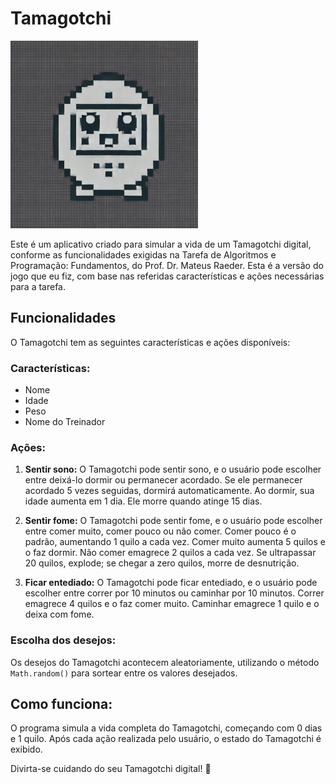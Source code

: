 # Tamagotchi

<img src="https://github.com/Eskeminha/Tamagotchi/blob/bd4ddab27e3338f705c98507d88cdb356b1c966a/TamagotchiLogo.jpg" alt="Tamagotchi Logo" width="300">



Este é um aplicativo criado para simular a vida de um Tamagotchi digital, conforme as funcionalidades exigidas na Tarefa de Algoritmos e Programação: Fundamentos, do Prof. Dr. Mateus Raeder. Esta é a versão do jogo que eu fiz, com base nas referidas características e ações necessárias para a tarefa.

## Funcionalidades

O Tamagotchi tem as seguintes características e ações disponíveis:

### Características:
- Nome
- Idade
- Peso
- Nome do Treinador

### Ações:
1. **Sentir sono:** O Tamagotchi pode sentir sono, e o usuário pode escolher entre deixá-lo dormir ou permanecer acordado. Se ele permanecer acordado 5 vezes seguidas, dormirá automaticamente. Ao dormir, sua idade aumenta em 1 dia. Ele morre quando atinge 15 dias.
   
2. **Sentir fome:** O Tamagotchi pode sentir fome, e o usuário pode escolher entre comer muito, comer pouco ou não comer. Comer pouco é o padrão, aumentando 1 quilo a cada vez. Comer muito aumenta 5 quilos e o faz dormir. Não comer emagrece 2 quilos a cada vez. Se ultrapassar 20 quilos, explode; se chegar a zero quilos, morre de desnutrição.
   
3. **Ficar entediado:** O Tamagotchi pode ficar entediado, e o usuário pode escolher entre correr por 10 minutos ou caminhar por 10 minutos. Correr emagrece 4 quilos e o faz comer muito. Caminhar emagrece 1 quilo e o deixa com fome.

### Escolha dos desejos:
Os desejos do Tamagotchi acontecem aleatoriamente, utilizando o método `Math.random()` para sortear entre os valores desejados.

## Como funciona:
O programa simula a vida completa do Tamagotchi, começando com 0 dias e 1 quilo. Após cada ação realizada pelo usuário, o estado do Tamagotchi é exibido.

Divirta-se cuidando do seu Tamagotchi digital! 🐾
